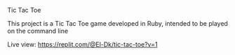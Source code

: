 Tic Tac Toe

This project is a Tic Tac Toe game developed in Ruby, intended to be played on the command line

Live view: https://replit.com/@El-Dk/tic-tac-toe?v=1
